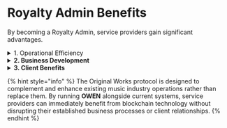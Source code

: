 # Royalty Admin Benefits

By becoming a Royalty Admin, service providers gain significant advantages.

<details>

<summary>1. Operational Efficiency</summary>

* No disruption to existing workflows
* Automated data validation
* Reduced manual processing
* Enhanced accuracy

</details>

<details>

<summary><strong>2. Business Development</strong></summary>

* New revenue streams
* Enhanced client services
* Competitive advantage
* Future-proof operations

</details>

<details>

<summary><strong>3. Client Benefits</strong></summary>

* Improved transparency
* Faster payments
* Enhanced security
* New financial opportunities

</details>



{% hint style="info" %}
The Original Works protocol is designed to complement and enhance existing music industry operations rather than replace them. By running **OWEN** alongside current systems, service providers can immediately benefit from blockchain technology without disrupting their established business processes or client relationships.
{% endhint %}

